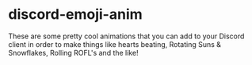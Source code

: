 # discord-emoji-anim
These are some pretty cool animations that you can add to your Discord client in order to make things like hearts beating, Rotating Suns &amp; Snowflakes, Rolling ROFL's and the like!
